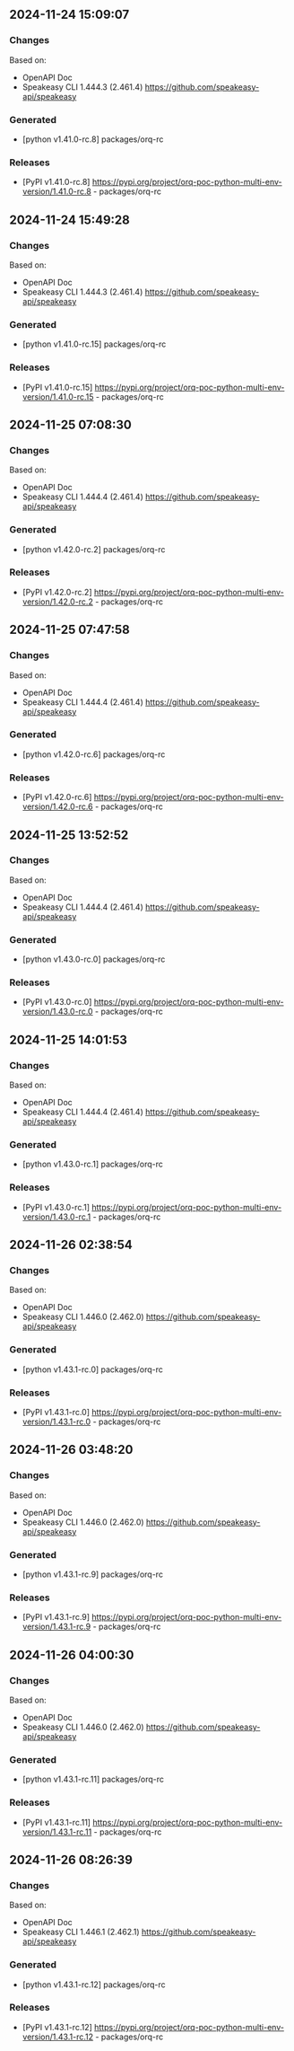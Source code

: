 

## 2024-11-24 15:09:07
### Changes
Based on:
- OpenAPI Doc  
- Speakeasy CLI 1.444.3 (2.461.4) https://github.com/speakeasy-api/speakeasy
### Generated
- [python v1.41.0-rc.8] packages/orq-rc
### Releases
- [PyPI v1.41.0-rc.8] https://pypi.org/project/orq-poc-python-multi-env-version/1.41.0-rc.8 - packages/orq-rc

## 2024-11-24 15:49:28
### Changes
Based on:
- OpenAPI Doc  
- Speakeasy CLI 1.444.3 (2.461.4) https://github.com/speakeasy-api/speakeasy
### Generated
- [python v1.41.0-rc.15] packages/orq-rc
### Releases
- [PyPI v1.41.0-rc.15] https://pypi.org/project/orq-poc-python-multi-env-version/1.41.0-rc.15 - packages/orq-rc

## 2024-11-25 07:08:30
### Changes
Based on:
- OpenAPI Doc  
- Speakeasy CLI 1.444.4 (2.461.4) https://github.com/speakeasy-api/speakeasy
### Generated
- [python v1.42.0-rc.2] packages/orq-rc
### Releases
- [PyPI v1.42.0-rc.2] https://pypi.org/project/orq-poc-python-multi-env-version/1.42.0-rc.2 - packages/orq-rc

## 2024-11-25 07:47:58
### Changes
Based on:
- OpenAPI Doc  
- Speakeasy CLI 1.444.4 (2.461.4) https://github.com/speakeasy-api/speakeasy
### Generated
- [python v1.42.0-rc.6] packages/orq-rc
### Releases
- [PyPI v1.42.0-rc.6] https://pypi.org/project/orq-poc-python-multi-env-version/1.42.0-rc.6 - packages/orq-rc

## 2024-11-25 13:52:52
### Changes
Based on:
- OpenAPI Doc  
- Speakeasy CLI 1.444.4 (2.461.4) https://github.com/speakeasy-api/speakeasy
### Generated
- [python v1.43.0-rc.0] packages/orq-rc
### Releases
- [PyPI v1.43.0-rc.0] https://pypi.org/project/orq-poc-python-multi-env-version/1.43.0-rc.0 - packages/orq-rc

## 2024-11-25 14:01:53
### Changes
Based on:
- OpenAPI Doc  
- Speakeasy CLI 1.444.4 (2.461.4) https://github.com/speakeasy-api/speakeasy
### Generated
- [python v1.43.0-rc.1] packages/orq-rc
### Releases
- [PyPI v1.43.0-rc.1] https://pypi.org/project/orq-poc-python-multi-env-version/1.43.0-rc.1 - packages/orq-rc

## 2024-11-26 02:38:54
### Changes
Based on:
- OpenAPI Doc  
- Speakeasy CLI 1.446.0 (2.462.0) https://github.com/speakeasy-api/speakeasy
### Generated
- [python v1.43.1-rc.0] packages/orq-rc
### Releases
- [PyPI v1.43.1-rc.0] https://pypi.org/project/orq-poc-python-multi-env-version/1.43.1-rc.0 - packages/orq-rc

## 2024-11-26 03:48:20
### Changes
Based on:
- OpenAPI Doc  
- Speakeasy CLI 1.446.0 (2.462.0) https://github.com/speakeasy-api/speakeasy
### Generated
- [python v1.43.1-rc.9] packages/orq-rc
### Releases
- [PyPI v1.43.1-rc.9] https://pypi.org/project/orq-poc-python-multi-env-version/1.43.1-rc.9 - packages/orq-rc

## 2024-11-26 04:00:30
### Changes
Based on:
- OpenAPI Doc  
- Speakeasy CLI 1.446.0 (2.462.0) https://github.com/speakeasy-api/speakeasy
### Generated
- [python v1.43.1-rc.11] packages/orq-rc
### Releases
- [PyPI v1.43.1-rc.11] https://pypi.org/project/orq-poc-python-multi-env-version/1.43.1-rc.11 - packages/orq-rc

## 2024-11-26 08:26:39
### Changes
Based on:
- OpenAPI Doc  
- Speakeasy CLI 1.446.1 (2.462.1) https://github.com/speakeasy-api/speakeasy
### Generated
- [python v1.43.1-rc.12] packages/orq-rc
### Releases
- [PyPI v1.43.1-rc.12] https://pypi.org/project/orq-poc-python-multi-env-version/1.43.1-rc.12 - packages/orq-rc